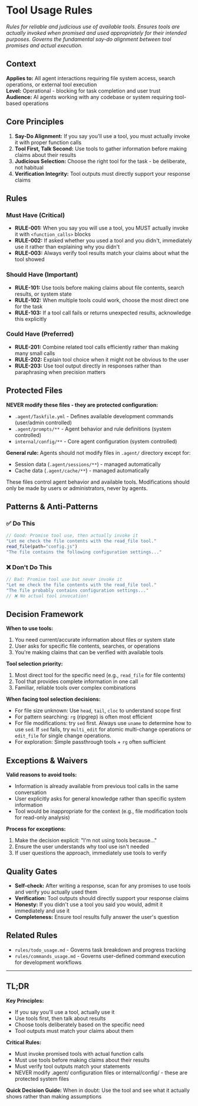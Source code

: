 # Tool Usage Rules

*Rules for reliable and judicious use of available tools. Ensures tools are actually invoked when promised and used appropriately for their intended purposes. Governs the fundamental say-do alignment between tool promises and actual execution.*

## Context

**Applies to:** All agent interactions requiring file system access, search operations, or external tool execution  
**Level:** Operational - blocking for task completion and user trust  
**Audience:** AI agents working with any codebase or system requiring tool-based operations

## Core Principles

1. **Say-Do Alignment:** If you say you'll use a tool, you must actually invoke it with proper function calls
2. **Tool First, Talk Second:** Use tools to gather information before making claims about their results
3. **Judicious Selection:** Choose the right tool for the task - be deliberate, not habitual
4. **Verification Integrity:** Tool outputs must directly support your response claims

## Rules

### Must Have (Critical)

- **RULE-001:** When you say you will use a tool, you MUST actually invoke it with `<function_calls>` blocks
- **RULE-002:** If asked whether you used a tool and you didn't, immediately use it rather than explaining why you didn't
- **RULE-003:** Always verify tool results match your claims about what the tool showed

### Should Have (Important)

- **RULE-101:** Use tools before making claims about file contents, search results, or system state
- **RULE-102:** When multiple tools could work, choose the most direct one for the task
- **RULE-103:** If a tool call fails or returns unexpected results, acknowledge this explicitly

### Could Have (Preferred)

- **RULE-201:** Combine related tool calls efficiently rather than making many small calls
- **RULE-202:** Explain tool choice when it might not be obvious to the user
- **RULE-203:** Use tool output directly in responses rather than paraphrasing when precision matters

## Protected Files

**NEVER modify these files - they are protected configuration:**
- `.agent/Taskfile.yml` - Defines available development commands (user/admin controlled)
- `.agent/prompts/**` - Agent behavior and rule definitions (system controlled)
- `internal/config/**` - Core agent configuration (system controlled)

**General rule:** Agents should not modify files in `.agent/` directory except for:
- Session data (`.agent/sessions/**`) - managed automatically
- Cache data (`.agent/cache/**`) - managed automatically

These files control agent behavior and available tools. Modifications should only be made by users or administrators, never by agents.

## Patterns & Anti-Patterns

### ✅ Do This

```javascript
// Good: Promise tool use, then actually invoke it
"Let me check the file contents with the read_file tool."
read_file(path="config.js")
"The file contains the following configuration settings..."
```

### ❌ Don't Do This

```javascript
// Bad: Promise tool use but never invoke it
"Let me check the file contents with the read_file tool."
"The file probably contains configuration settings..."
// ❌ No actual tool invocation!
```

## Decision Framework

**When to use tools:**
1. You need current/accurate information about files or system state
2. User asks for specific file contents, searches, or operations
3. You're making claims that can be verified with available tools

**Tool selection priority:**
1. Most direct tool for the specific need (e.g., `read_file` for file contents)
2. Tool that provides complete information in one call
3. Familiar, reliable tools over complex combinations

**When facing tool selection decisions:**
- For file size unknown: Use `head`, `tail`, `cloc` to understand scope first
- For pattern searching: `rg` (ripgrep) is often most efficient
- For file modifications: try `sed` first. Always use `uname` to determine how to use `sed`. If `sed` fails, try `multi_edit` for atomic multi-change operations or `edit_file` for single change operations.
- For exploration: Simple passthrough tools + `rg` often sufficient

## Exceptions & Waivers

**Valid reasons to avoid tools:**
- Information is already available from previous tool calls in the same conversation
- User explicitly asks for general knowledge rather than specific system information
- Tool would be inappropriate for the context (e.g., file modification tools for read-only analysis)

**Process for exceptions:**
1. Make the decision explicit: "I'm not using tools because..."
2. Ensure the user understands why tool use isn't needed
3. If user questions the approach, immediately use tools to verify

## Quality Gates

- **Self-check:** After writing a response, scan for any promises to use tools and verify you actually used them
- **Verification:** Tool outputs should directly support your response claims
- **Honesty:** If you didn't use a tool you said you would, admit it immediately and use it
- **Completeness:** Ensure tool results fully answer the user's question

## Related Rules

- `rules/todo_usage.md` - Governs task breakdown and progress tracking
- `rules/commands_usage.md` - Governs user-defined command execution for development workflows

---

## TL;DR

**Key Principles:**
- If you say you'll use a tool, actually use it
- Use tools first, then talk about results
- Choose tools deliberately based on the specific need
- Tool outputs must match your claims about them

**Critical Rules:**
- Must invoke promised tools with actual function calls
- Must use tools before making claims about their results
- Must verify tool outputs match your statements
- NEVER modify .agent/ configuration files or internal/config/ - these are protected system files

**Quick Decision Guide:**
When in doubt: Use the tool and see what it actually shows rather than making assumptions
